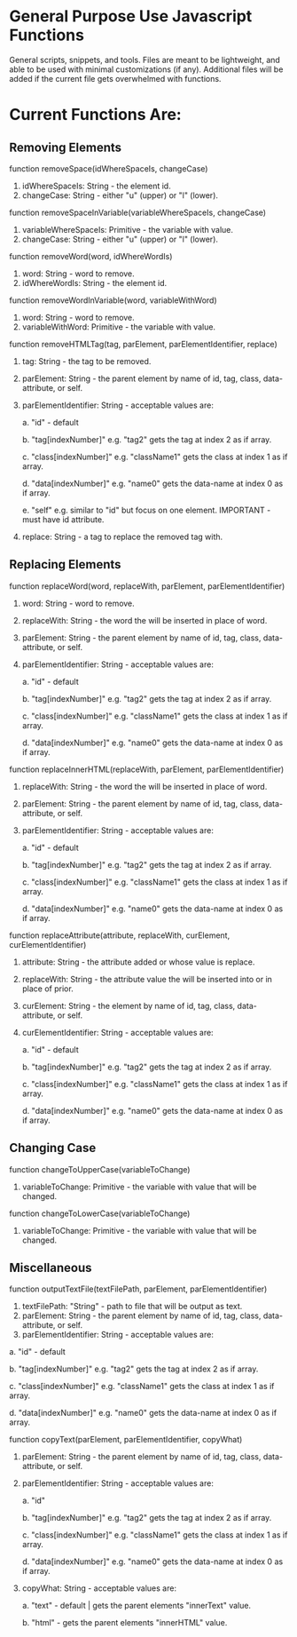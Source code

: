 # General Purpose Use Javascript Functions
General scripts, snippets, and tools. Files are meant to be lightweight, and able to be used with minimal customizations (if any).
Additional files will be added if the current file gets overwhelmed with functions.

# Current Functions Are:
## Removing Elements

function removeSpace(idWhereSpaceIs, changeCase) 
1. idWhereSpaceIs: String - the element id.
2. changeCase: String - either "u" (upper) or "l" (lower).

function removeSpaceInVariable(variableWhereSpaceIs, changeCase) 
1. variableWhereSpaceIs: Primitive - the variable with value.
2. changeCase: String - either "u" (upper) or "l" (lower).
 
function removeWord(word, idWhereWordIs) 
1. word: String - word to remove.
2. idWhereWordIs: String - the element id.
 
function removeWordInVariable(word, variableWithWord) 
1. word: String - word to remove.
2. variableWithWord: Primitive - the variable with value.
 
function removeHTMLTag(tag, parElement, parElementIdentifier, replace) 
1. tag: String - the tag to be removed.
2. parElement: String - the parent element by name of id, tag, class, data-attribute, or self.
3. parElementIdentifier: String - acceptable values are:
  
   a. "id" - default
   
   b. "tag[indexNumber]" e.g. "tag2" gets the tag at index 2 as if array.
   
   c. "class[indexNumber]" e.g. "className1" gets the class at index 1 as if array.
   
   d. "data[indexNumber]" e.g. "name0" gets the data-name at index 0 as if array.
   
   e. "self" e.g. similar to "id" but focus on one element. IMPORTANT - must have id attribute.
  
 4. replace: String - a tag to replace the removed tag with.


## Replacing Elements

function replaceWord(word, replaceWith,  parElement, parElementIdentifier) 
1. word: String - word to remove.
2. replaceWith: String - the word the will be inserted in place of word.
3. parElement: String - the parent element by name of id, tag, class, data-attribute, or self.
4. parElementIdentifier: String - acceptable values are:
   
   a. "id" - default
   
   b. "tag[indexNumber]" e.g. "tag2" gets the tag at index 2 as if array.
   
   c. "class[indexNumber]" e.g. "className1" gets the class at index 1 as if array.
   
   d. "data[indexNumber]" e.g. "name0" gets the data-name at index 0 as if array.
   
function replaceInnerHTML(replaceWith, parElement, parElementIdentifier) 
1. replaceWith: String - the word the will be inserted in place of word.
2. parElement: String - the parent element by name of id, tag, class, data-attribute, or self.
3. parElementIdentifier: String - acceptable values are:
   
   a. "id" - default
   
   b. "tag[indexNumber]" e.g. "tag2" gets the tag at index 2 as if array.
   
   c. "class[indexNumber]" e.g. "className1" gets the class at index 1 as if array.
   
   d. "data[indexNumber]" e.g. "name0" gets the data-name at index 0 as if array.
   
function replaceAttribute(attribute, replaceWith, curElement, curElementIdentifier) 
1. attribute: String - the attribute added or whose value is replace.
2. replaceWith: String - the attribute value the will be inserted into or in place of prior.
3. curElement: String - the element by name of id, tag, class, data-attribute, or self.
4. curElementIdentifier: String - acceptable values are:

   a. "id" - default

   b. "tag[indexNumber]" e.g. "tag2" gets the tag at index 2 as if array.

   c. "class[indexNumber]" e.g. "className1" gets the class at index 1 as if array.

   d. "data[indexNumber]" e.g. "name0" gets the data-name at index 0 as if array. 

## Changing Case

function changeToUpperCase(variableToChange)
1. variableToChange: Primitive - the variable with value that will be changed.
 
function changeToLowerCase(variableToChange) 
1. variableToChange: Primitive - the variable with value that will be changed.

## Miscellaneous

function outputTextFile(textFilePath, parElement, parElementIdentifier)
1. textFilePath: "String" - path to file that will be output as text.
2. parElement: String - the parent element by name of id, tag, class, data-attribute, or self.
3. parElementIdentifier: String - acceptable values are:
  
  a. "id" - default
  
  b. "tag[indexNumber]" e.g. "tag2" gets the tag at index 2 as if array.
  
  c. "class[indexNumber]" e.g. "className1" gets the class at index 1 as if array.
  
  d. "data[indexNumber]" e.g. "name0" gets the data-name at index 0 as if array.
   
function copyText(parElement, parElementIdentifier, copyWhat) 
1. parElement: String - the parent element by name of id, tag, class, data-attribute, or self.
2. parElementIdentifier: String - acceptable values are:
   
   a. "id"
   
   b. "tag[indexNumber]" e.g. "tag2" gets the tag at index 2 as if array.
   
   c. "class[indexNumber]" e.g. "className1" gets the class at index 1 as if array.
   
   d. "data[indexNumber]" e.g. "name0" gets the data-name at index 0 as if array.
   
3. copyWhat: String - acceptable values are:
   
   a. "text" - default | gets the parent elements "innerText" value.
   
   b. "html" - gets the parent elements "innerHTML" value.
   
   
